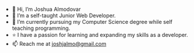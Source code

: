 - 👋 Hi, I’m Joshua Almodovar
- 👀 I’m a self-taught Junior Web Developer.
- 🌱 I’m currently pursuing my Computer Science degree while self teaching programming.
- ⭐️ I have a passion for learning and expanding my skills as a developer.
- 📫 Reach me at joshjalmo@gmail.com

<!---
almodovarj2/almodovarj2 is a ✨ special ✨ repository because its `README.md` (this file) appears on your GitHub profile.
You can click the Preview link to take a look at your changes.
--->
